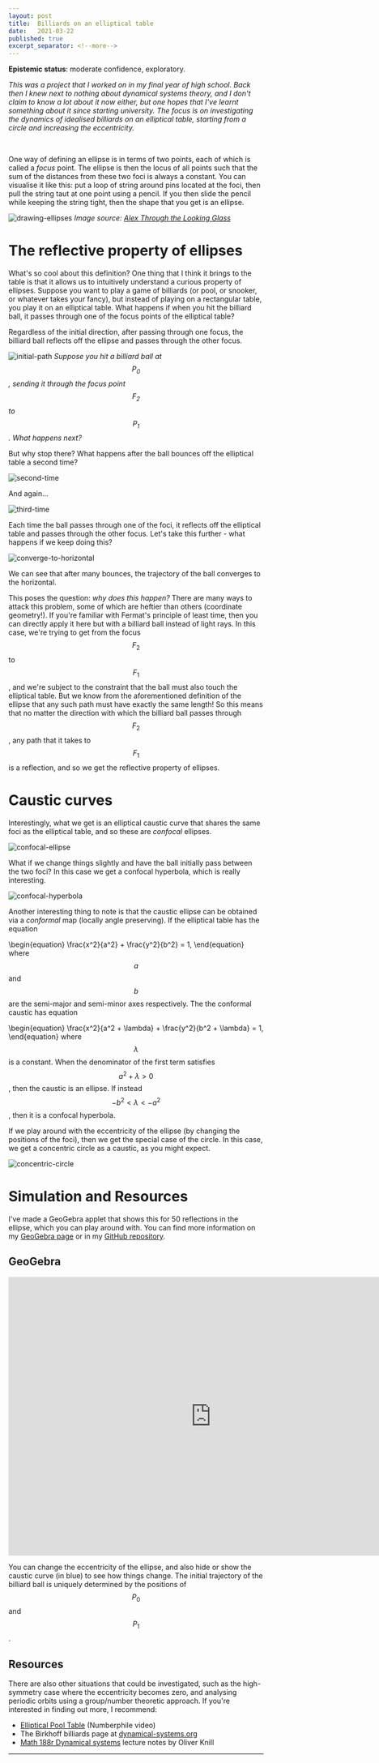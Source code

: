 ```yaml
---
layout: post
title:  Billiards on an elliptical table
date:   2021-03-22
published: true
excerpt_separator: <!--more-->
---
```

<!--more-->

**Epistemic status**: moderate confidence, exploratory.

*This was a project that I worked on in my final year of high school. Back then I knew next to nothing about dynamical systems theory, and I don't claim to know a lot about it now either, but one hopes that I've learnt something about it since starting university. The focus is on investigating the dynamics of idealised billiards on an elliptical table, starting from a circle and increasing the eccentricity.*

<br />

One way of defining an ellipse is in terms of two points, each of which is called a *focus* point. The ellipse is then the locus of all points such that the sum of the distances from these two foci is always a constant. You can visualise it like this: put a loop of string around pins located at the foci, then pull the string taut at one point using a pencil. If you then slide the pencil while keeping the string tight, then the shape that you get is an ellipse. 

![drawing-ellipses](https://images.squarespace-cdn.com/content/v1/553cf0fbe4b080029b4970d7/1430315032812-AU54XBN1OLL63JQU81EN/ke17ZwdGBToddI8pDm48kNOna8qFQZjTtF51_AT4fPh7gQa3H78H3Y0txjaiv_0fDoOvxcdMmMKkDsyUqMSsMWxHk725yiiHCCLfrh8O1z5QHyNOqBUUEtDDsRWrJLTmnhdptcuU1alwky_sWs380orDl0W6eyIWC7ENBy2Bpz1aUhVsZmvWoH3YOzDr0hB2/image-asset.jpeg)
*Image source: [Alex Through the Looking Glass](http://www.loop-the-game.com/snoop)*

# The reflective property of ellipses
What's so cool about this definition? One thing that I think it brings to the table is that it allows us to intuitively understand a curious property of ellipses. Suppose you want to play a game of billiards (or pool, or snooker, or whatever takes your fancy), but instead of playing on a rectangular table, you play it on an elliptical table. What happens if when you hit the billiard ball, it passes through one of the focus points of the elliptical table?

Regardless of the initial direction, after passing through one focus, the billiard ball reflects off the ellipse and passes through the other focus. 

![initial-path](/images/2021/billiards1_Initial.png)
*Suppose you hit a billiard ball at $$P_0$$, sending it through the focus point $$F_2$$ to $$P_1$$. What happens next?*

But why stop there? What happens after the ball bounces off the elliptical table a second time?

![second-time](/images/2021/billiards2_Reflect.png)

And again...

![third-time](/images/2021/billiards3_ReflectTwice.png)

Each time the ball passes through one of the foci, it reflects off the elliptical table and passes through the other focus. Let's take this further - what happens if we keep doing this?

![converge-to-horizontal](/images/2021/billiards4_ConvergeToAxis.png)

We can see that after many bounces, the trajectory of the ball converges to the horizontal. 

This poses the question: *why does this happen?* There are many ways to attack this problem, some of which are heftier than others (coordinate geometry!). If you're familiar with Fermat's principle of least time, then you can directly apply it here but with a billiard ball instead of light rays. In this case, we're trying to get from the focus $$F_2$$ to $$F_1$$, and we're subject to the constraint that the ball must also touch the elliptical table. But we know from the aforementioned definition of the ellipse that any such path must have exactly the same length! So this means that no matter the direction with which the billiard ball passes through $$F_2$$, any path that it takes to $$F_1$$ is a reflection, and so we get the reflective property of ellipses. 

# Caustic curves
Interestingly, what we get is an elliptical caustic curve that shares the same foci as the elliptical table, and so these are *confocal* ellipses. 

![confocal-ellipse](/images/2021/billiards5_ConfocalEllipse.png)

What if we change things slightly and have the ball initially pass between the two foci? In this case we get a confocal hyperbola, which is really interesting. 

![confocal-hyperbola](/images/2021/billiards6_Hyperbola.png)

Another interesting thing to note is that the caustic ellipse can be obtained via a *conformal* map (locally angle preserving). If the elliptical table has the equation

\begin{equation}
	\frac{x^2}{a^2} + \frac{y^2}{b^2} = 1, 
\end{equation}
where $$a$$ and $$b$$ are the semi-major and semi-minor axes respectively. The the conformal caustic has equation

\begin{equation}
	\frac{x^2}{a^2 + \lambda} + \frac{y^2}{b^2 + \lambda} = 1,
\end{equation}
where $$\lambda$$ is a constant. When the denominator of the first term satisfies $$a^2 + \lambda > 0$$, then the caustic is an ellipse. If instead $$-b^2 < \lambda < -a^2$$, then it is a confocal hyperbola. 

If we play around with the eccentricity of the ellipse (by changing the positions of the foci), then we get the special case of the circle. In this case, we get a concentric circle as a caustic, as you might expect. 

![concentric-circle](/images/2021/billiards7_ConcentricCircle.png)

# Simulation and Resources
I've made a GeoGebra applet that shows this for 50 reflections in the ellipse, which you can play around with. You can find more information on my [GeoGebra page](https://www.geogebra.org/m/euzqtn5p) or in my [GitHub repository](https://github.com/spectroscopycafe/geogebra-scripts).

## GeoGebra
<iframe scrolling="no" title="Dynamical Billiards in an Ellipse" src="https://www.geogebra.org/material/iframe/id/zfbv39nj/width/750/height/550/border/888888/sfsb/true/smb/false/stb/false/stbh/false/ai/false/asb/false/sri/true/rc/false/ld/true/sdz/false/ctl/false" width="800px" height="550px" style="border:0px;"> </iframe>

You can change the eccentricity of the ellipse, and also hide or show the caustic curve (in blue) to see how things change. The initial trajectory of the billiard ball is uniquely determined by the positions of $$P_0$$ and $$P_1$$. 

## Resources
There are also other situations that could be investigated, such as the high-symmetry case where the eccentricity becomes zero, and analysing periodic orbits using a group/number theoretic approach. If you're interested in finding out more, I recommend: 
- [Elliptical Pool Table](https://www.youtube.com/watch?v=4KHCuXN2F3I) (Numberphile video)
- The Birkhoff billiards page at [dynamical-systems.org](https://www.dynamical-systems.org/billiard/info.html)
- [Math 188r Dynamical systems](http://people.math.harvard.edu/~knill/teaching/math118/118_dynamicalsystems.pdf) lecture notes by Oliver Knill

---

